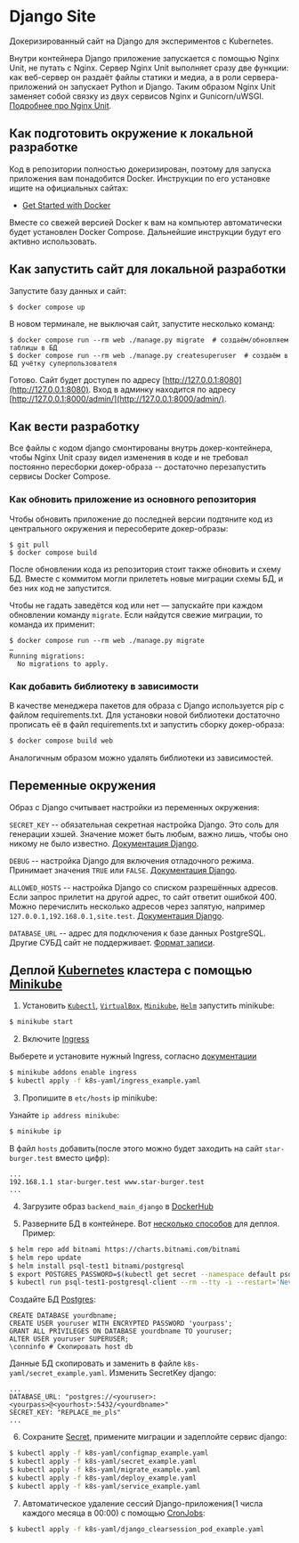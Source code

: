 # Django Site

Докеризированный сайт на Django для экспериментов с Kubernetes.

Внутри контейнера Django приложение запускается с помощью Nginx Unit, не путать с Nginx. Сервер Nginx Unit выполняет
сразу две функции: как веб-сервер он раздаёт файлы статики и медиа, а в роли сервера-приложений он запускает Python и
Django. Таким образом Nginx Unit заменяет собой связку из двух сервисов Nginx и
Gunicorn/uWSGI. [Подробнее про Nginx Unit](https://unit.nginx.org/).

## Как подготовить окружение к локальной разработке

Код в репозитории полностью докеризирован, поэтому для запуска приложения вам понадобится Docker. Инструкции по его
установке ищите на официальных сайтах:

- [Get Started with Docker](https://www.docker.com/get-started/)

Вместе со свежей версией Docker к вам на компьютер автоматически будет установлен Docker Compose. Дальнейшие инструкции
будут его активно использовать.

## Как запустить сайт для локальной разработки

Запустите базу данных и сайт:

```shell
$ docker compose up
```

В новом терминале, не выключая сайт, запустите несколько команд:

```shell
$ docker compose run --rm web ./manage.py migrate  # создаём/обновляем таблицы в БД
$ docker compose run --rm web ./manage.py createsuperuser  # создаём в БД учётку суперпользователя
```

Готово. Сайт будет доступен по адресу [http://127.0.0.1:8080](http://127.0.0.1:8080). Вход в админку находится по
адресу [http://127.0.0.1:8000/admin/](http://127.0.0.1:8000/admin/).

## Как вести разработку

Все файлы с кодом django смонтированы внутрь докер-контейнера, чтобы Nginx Unit сразу видел изменения в коде и не
требовал постоянно пересборки докер-образа -- достаточно перезапустить сервисы Docker Compose.

### Как обновить приложение из основного репозитория

Чтобы обновить приложение до последней версии подтяните код из центрального окружения и пересоберите докер-образы:

``` shell
$ git pull
$ docker compose build
```

После обновлении кода из репозитория стоит также обновить и схему БД. Вместе с коммитом могли прилететь новые миграции
схемы БД, и без них код не запустится.

Чтобы не гадать заведётся код или нет — запускайте при каждом обновлении команду `migrate`. Если найдутся свежие
миграции, то команда их применит:

```shell
$ docker compose run --rm web ./manage.py migrate
…
Running migrations:
  No migrations to apply.
```

### Как добавить библиотеку в зависимости

В качестве менеджера пакетов для образа с Django используется pip с файлом requirements.txt. Для установки новой
библиотеки достаточно прописать её в файл requirements.txt и запустить сборку докер-образа:

```sh
$ docker compose build web
```

Аналогичным образом можно удалять библиотеки из зависимостей.

## Переменные окружения

Образ с Django считывает настройки из переменных окружения:

`SECRET_KEY` -- обязательная секретная настройка Django. Это соль для генерации хэшей. Значение может быть любым, важно
лишь, чтобы оно никому не было
известно. [Документация Django](https://docs.djangoproject.com/en/3.2/ref/settings/#secret-key).

`DEBUG` -- настройка Django для включения отладочного режима. Принимает значения `TRUE`
или `FALSE`. [Документация Django](https://docs.djangoproject.com/en/3.2/ref/settings/#std:setting-DEBUG).

`ALLOWED_HOSTS` -- настройка Django со списком разрешённых адресов. Если запрос прилетит на другой адрес, то сайт
ответит ошибкой 400. Можно перечислить несколько адресов через запятую,
например `127.0.0.1,192.168.0.1,site.test`. [Документация Django](https://docs.djangoproject.com/en/3.2/ref/settings/#allowed-hosts).

`DATABASE_URL` -- адрес для подключения к базе данных PostgreSQL. Другие СУБД сайт не
поддерживает. [Формат записи](https://github.com/jacobian/dj-database-url#url-schema).

## Деплой [Kubernetes](https://kubernetes.io/) кластера с помощью [Minikube](https://minikube.sigs.k8s.io/docs/)

1) Установить [`Kubectl`](https://kubernetes.io/ru/docs/tasks/tools/install-kubectl/), [`VirtualBox`](https://www.virtualbox.org/), [`Minikube`](https://kubernetes.io/ru/docs/tasks/tools/install-minikube/), [`Helm`](https://helm.sh/) запустить minikube:

```sh
$ minikube start
```

2) Включите [Ingress](https://habr.com/ru/companies/slurm/articles/358824/)

Выберете и установите нужный Ingress, согласно [документации](https://docs.google.com/spreadsheets/d/191WWNpjJ2za6-nbG4ZoUMXMpUK8KlCIosvQB0f-oq3k/edit#gid=907731238)

```sh
$ minikube addons enable ingress
$ kubectl apply -f k8s-yaml/ingress_example.yaml
```

3) Пропишите в `etc/hosts` ip minikube:

Узнайте `ip address minikube`:

```sh
$ minikube ip
```
В файл `hosts` добавить(после этого можно будет заходить на сайт `star-burger.test` вместо цифр):
```
...
192.168.1.1 star-burger.test www.star-burger.test
...
```

4) Загрузите образ `backend_main_django` в [DockerHub](https://hub.docker.com/)

5) Разверните БД в контейнере. Вот [несколько способов](https://yeah366.com/2023/01/How-to-deploy-PostgreSQL-in-Kubernetes/#45_kubectl__PostgreSQL_557) для деплоя. Пример:

```sh
$ helm repo add bitnami https://charts.bitnami.com/bitnami
$ helm repo update
$ helm install psql-test1 bitnami/postgresql
$ export POSTGRES_PASSWORD=$(kubectl get secret --namespace default psql-test1-postgresql -o jsonpath="{.data.postgres-password}" | base64 -d)
$ kubectl run psql-test1-postgresql-client --rm --tty -i --restart='Never' --namespace default --image docker.io/bitnami/postgresql:15.1.0-debian-11-r19 --env="PGPASSWORD=$POSTGRES_PASSWORD" --command -- psql --host psql-test1-postgresql -U postgres -d postgres -p 5432
```

Создайте БД [Postgres](https://www.postgresql.org/):
```
CREATE DATABASE yourdbname;
CREATE USER youruser WITH ENCRYPTED PASSWORD 'yourpass';
GRANT ALL PRIVILEGES ON DATABASE yourdbname TO youruser;
ALTER USER youruser SUPERUSER;
\conninfo # Скопировать host db
```
Данные БД скопировать и заменить в файле `k8s-yaml/secret_example.yaml`. Изменить SecretKey django:
```
...
DATABASE_URL: "postgres://<youruser>:<yourpass>@<yourhost>:5432/<yourdbname>"
SECRET_KEY: "REPLACE_me_pls"
...
```

6) Сохраните [Secret](https://kubernetes.io/docs/concepts/configuration/secret/), примените миграции и задеплойте сервис django:

```sh
$ kubectl apply -f k8s-yaml/configmap_example.yaml
$ kubectl apply -f k8s-yaml/secret_example.yaml
$ kubectl apply -f k8s-yaml/migrate_example.yaml
$ kubectl apply -f k8s-yaml/deploy_example.yaml
$ kubectl apply -f k8s-yaml/service_example.yaml
```

7) Автоматическое удаление сессий Django-приложения(1 числа каждого месяца в 00:00) c помощью [CronJobs](https://tproger.ru/translations/guide-to-cron-jobs):

```sh
$ kubectl apply -f k8s-yaml/django_clearsession_pod_example.yaml
```


